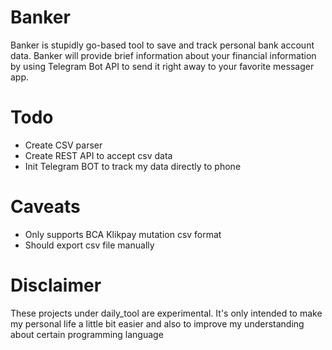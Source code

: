 # Banker

Banker is stupidly go-based tool to save and track personal bank account data. Banker will provide brief information about your financial information by using Telegram Bot API to send it right away to your favorite messager app.

# Todo

- Create CSV parser
- Create REST API to accept csv data
- Init Telegram BOT to track my data directly to phone

# Caveats

- Only supports BCA Klikpay mutation csv format
- Should export csv file manually

# Disclaimer

These projects under daily_tool are experimental. It's only intended to make my personal life a little bit easier and also to improve my understanding about certain programming language

